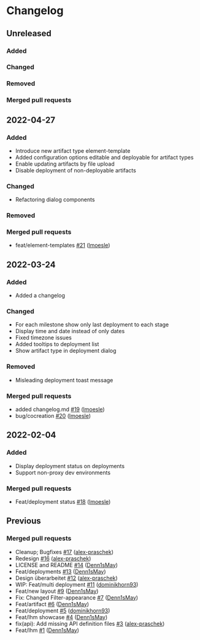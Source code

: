# Changelog

## Unreleased

### Added


### Changed


### Removed


### Merged pull requests


## 2022-04-27

### Added

- Introduce new artifact type element-template
- Added configuration options editable and deployable for artifact types
- Enable updating artifacts by file upload
- Disable deployment of non-deployable artifacts

### Changed

- Refactoring dialog components

### Removed


### Merged pull requests

- feat/element-templates [\#21](https://github.com/FlowSquad/bpm-repo-client/pull/21) ([lmoesle](https://github.com/lmoesle))


## 2022-03-24

### Added

- Added a changelog

### Changed

- For each milestone show only last deployment to each stage
- Display time and date instead of only dates
- Fixed timezone issues
- Added tooltips to deployment list
- Show artifact type in deployment dialog

### Removed

- Misleading deployment toast message

### Merged pull requests

- added changelog.md [\#19](https://github.com/FlowSquad/bpm-repo-client/pull/19) ([lmoesle](https://github.com/lmoesle))
- bug/cocreation [\#20](https://github.com/FlowSquad/bpm-repo-client/pull/20) ([lmoesle](https://github.com/lmoesle))


## 2022-02-04

### Added

- Display deployment status on deployments
- Support non-proxy dev environments

### Merged pull requests

- Feat/deployment status [\#18](https://github.com/FlowSquad/bpm-repo-client/pull/18) ([lmoesle](https://github.com/lmoesle))


## Previous

### Merged pull requests

- Cleanup; Bugfixes [\#17](https://github.com/FlowSquad/bpm-repo-client/pull/17) ([alex-praschek](https://github.com/alex-praschek))
- Redesign [\#16](https://github.com/FlowSquad/bpm-repo-client/pull/16) ([alex-praschek](https://github.com/alex-praschek))
- LICENSE and README [\#14](https://github.com/FlowSquad/bpm-repo-client/pull/14) ([Denn1sMay](https://github.com/Denn1sMay))
- Feat/deployments [\#13](https://github.com/FlowSquad/bpm-repo-client/pull/13) ([Denn1sMay](https://github.com/Denn1sMay))
- Design überarbeitet [\#12](https://github.com/FlowSquad/bpm-repo-client/pull/12) ([alex-praschek](https://github.com/alex-praschek))
- WIP: Feat/multi deployment [\#11](https://github.com/FlowSquad/bpm-repo-client/pull/11) ([dominikhorn93](https://github.com/dominikhorn93))
- Feat/new layout [\#9](https://github.com/FlowSquad/bpm-repo-client/pull/9) ([Denn1sMay](https://github.com/Denn1sMay))
- Fix: Changed Filter-appearance [\#7](https://github.com/FlowSquad/bpm-repo-client/pull/7) ([Denn1sMay](https://github.com/Denn1sMay))
- Feat/artifact [\#6](https://github.com/FlowSquad/bpm-repo-client/pull/6) ([Denn1sMay](https://github.com/Denn1sMay))
- Feat/deployment [\#5](https://github.com/FlowSquad/bpm-repo-client/pull/5) ([dominikhorn93](https://github.com/dominikhorn93))
- Feat/lhm showcase [\#4](https://github.com/FlowSquad/bpm-repo-client/pull/4) ([Denn1sMay](https://github.com/Denn1sMay))
- fix\(api\): Add missing API definition files [\#3](https://github.com/FlowSquad/bpm-repo-client/pull/3) ([alex-praschek](https://github.com/alex-praschek))
- Feat/lhm [\#1](https://github.com/FlowSquad/bpm-repo-client/pull/1) ([Denn1sMay](https://github.com/Denn1sMay))
